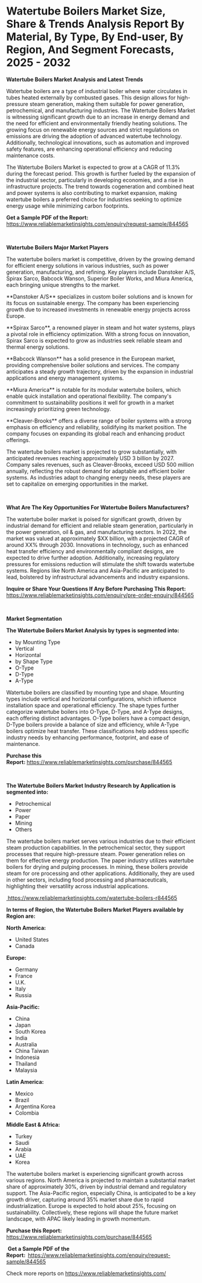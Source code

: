 <p><h1>Watertube Boilers Market Size, Share & Trends Analysis Report By Material, By Type, By End-user, By Region, And Segment Forecasts, 2025 - 2032</h1></p><p><strong>Watertube Boilers Market Analysis and Latest Trends</strong></p>
<p><p>Watertube boilers are a type of industrial boiler where water circulates in tubes heated externally by combusted gases. This design allows for high-pressure steam generation, making them suitable for power generation, petrochemical, and manufacturing industries. The Watertube Boilers Market is witnessing significant growth due to an increase in energy demand and the need for efficient and environmentally friendly heating solutions. The growing focus on renewable energy sources and strict regulations on emissions are driving the adoption of advanced watertube technology. Additionally, technological innovations, such as automation and improved safety features, are enhancing operational efficiency and reducing maintenance costs. </p><p>The Watertube Boilers Market is expected to grow at a CAGR of 11.3% during the forecast period. This growth is further fueled by the expansion of the industrial sector, particularly in developing economies, and a rise in infrastructure projects. The trend towards cogeneration and combined heat and power systems is also contributing to market expansion, making watertube boilers a preferred choice for industries seeking to optimize energy usage while minimizing carbon footprints.</p></p>
<p><strong>Get a Sample PDF of the Report:&nbsp;</strong> <a href="https://www.reliablemarketinsights.com/enquiry/request-sample/844565?utm_campaign=2669&utm_medium=2&utm_source=Github&utm_content=ia&utm_term=10042025&utm_id=watertube-boilers">https://www.reliablemarketinsights.com/enquiry/request-sample/844565</a></p>
<p>&nbsp;</p>
<p><strong>Watertube Boilers Major Market Players</strong></p>
<p><p>The watertube boilers market is competitive, driven by the growing demand for efficient energy solutions in various industries, such as power generation, manufacturing, and refining. Key players include Danstoker A/S, Spirax Sarco, Babcock Wanson, Superior Boiler Works, and Miura America, each bringing unique strengths to the market.</p><p>**Danstoker A/S** specializes in custom boiler solutions and is known for its focus on sustainable energy. The company has been experiencing growth due to increased investments in renewable energy projects across Europe.</p><p>**Spirax Sarco**, a renowned player in steam and hot water systems, plays a pivotal role in efficiency optimization. With a strong focus on innovation, Spirax Sarco is expected to grow as industries seek reliable steam and thermal energy solutions.</p><p>**Babcock Wanson** has a solid presence in the European market, providing comprehensive boiler solutions and services. The company anticipates a steady growth trajectory, driven by the expansion in industrial applications and energy management systems.</p><p>**Miura America** is notable for its modular watertube boilers, which enable quick installation and operational flexibility. The company's commitment to sustainability positions it well for growth in a market increasingly prioritizing green technology.</p><p>**Cleaver-Brooks** offers a diverse range of boiler systems with a strong emphasis on efficiency and reliability, solidifying its market position. The company focuses on expanding its global reach and enhancing product offerings.</p><p>The watertube boilers market is projected to grow substantially, with anticipated revenues reaching approximately USD 3 billion by 2027. Company sales revenues, such as Cleaver-Brooks, exceed USD 500 million annually, reflecting the robust demand for adaptable and efficient boiler systems. As industries adapt to changing energy needs, these players are set to capitalize on emerging opportunities in the market.</p></p>
<p>&nbsp;</p>
<p><strong>What Are The Key Opportunities For Watertube Boilers Manufacturers?</strong></p>
<p><p>The watertube boiler market is poised for significant growth, driven by industrial demand for efficient and reliable steam generation, particularly in the power generation, oil & gas, and manufacturing sectors. In 2022, the market was valued at approximately $XX billion, with a projected CAGR of around XX% through 2030. Innovations in technology, such as enhanced heat transfer efficiency and environmentally compliant designs, are expected to drive further adoption. Additionally, increasing regulatory pressures for emissions reduction will stimulate the shift towards watertube systems. Regions like North America and Asia-Pacific are anticipated to lead, bolstered by infrastructural advancements and industry expansions.</p></p>
<p><strong>Inquire or Share Your Questions If Any Before Purchasing This Report:</strong> <a href="https://www.reliablemarketinsights.com/enquiry/pre-order-enquiry/844565?utm_campaign=2669&utm_medium=2&utm_source=Github&utm_content=ia&utm_term=10042025&utm_id=watertube-boilers">https://www.reliablemarketinsights.com/enquiry/pre-order-enquiry/844565</a></p>
<p>&nbsp;</p>
<p><strong>Market Segmentation</strong></p>
<p><strong>The Watertube Boilers Market Analysis by types is segmented into:</strong></p>
<p><ul><li>by Mounting Type</li><li>Vertical</li><li>Horizontal</li><li>by Shape Type</li><li>O-Type</li><li>D-Type</li><li>A-Type</li></ul></p>
<p><p>Watertube boilers are classified by mounting type and shape. Mounting types include vertical and horizontal configurations, which influence installation space and operational efficiency. The shape types further categorize watertube boilers into O-Type, D-Type, and A-Type designs, each offering distinct advantages. O-Type boilers have a compact design, D-Type boilers provide a balance of size and efficiency, while A-Type boilers optimize heat transfer. These classifications help address specific industry needs by enhancing performance, footprint, and ease of maintenance.</p></p>
<p><strong>Purchase this Report:&nbsp;</strong><a href="https://www.reliablemarketinsights.com/purchase/844565?utm_campaign=2669&utm_medium=2&utm_source=Github&utm_content=ia&utm_term=10042025&utm_id=watertube-boilers">https://www.reliablemarketinsights.com/purchase/844565</a></p>
<p>&nbsp;</p>
<p><strong>The Watertube Boilers Market Industry Research by Application is segmented into:</strong></p>
<p><ul><li>Petrochemical</li><li>Power</li><li>Paper</li><li>Mining</li><li>Others</li></ul></p>
<p><p>The watertube boilers market serves various industries due to their efficient steam production capabilities. In the petrochemical sector, they support processes that require high-pressure steam. Power generation relies on them for effective energy production. The paper industry utilizes watertube boilers for drying and pulping processes. In mining, these boilers provide steam for ore processing and other applications. Additionally, they are used in other sectors, including food processing and pharmaceuticals, highlighting their versatility across industrial applications.</p></p>
<p><a href="https://www.reliablemarketinsights.com/watertube-boilers-r844565?utm_campaign=2669&utm_medium=2&utm_source=Github&utm_content=ia&utm_term=10042025&utm_id=watertube-boilers">&nbsp;https://www.reliablemarketinsights.com/watertube-boilers-r844565</a></p>
<p><strong>In terms of Region, the Watertube Boilers Market Players available by Region are:</strong></p>
<p>
    <p> <strong> North America: </strong>
        <ul>
            <li>United States</li>
            <li>Canada</li>
        </ul>
        </p> 
    <p> <strong> Europe: </strong>
        <ul>
            <li>Germany</li>
            <li>France</li>
            <li>U.K.</li>
            <li>Italy</li>
            <li>Russia</li>
        </ul>
        </p> 
    <p> <strong> Asia-Pacific: </strong>
        <ul>
            <li>China</li>
            <li>Japan</li>
            <li>South Korea</li>
            <li>India</li>
            <li>Australia</li>
            <li>China Taiwan</li>
            <li>Indonesia</li>
            <li>Thailand</li>
            <li>Malaysia</li>
        </ul>
        </p> 
    <p> <strong> Latin America: </strong>
        <ul>
            <li>Mexico</li>
            <li>Brazil</li>
            <li>Argentina Korea</li>
            <li>Colombia</li>
        </ul>
        </p> 
    <p> <strong> Middle East & Africa: </strong>
        <ul>
            <li>Turkey</li>
            <li>Saudi</li>
            <li>Arabia</li>
            <li>UAE</li>
            <li>Korea</li>
        </ul>
    </p>
    </p>
<p><p>The watertube boilers market is experiencing significant growth across various regions. North America is projected to maintain a substantial market share of approximately 30%, driven by industrial demand and regulatory support. The Asia-Pacific region, especially China, is anticipated to be a key growth driver, capturing around 35% market share due to rapid industrialization. Europe is expected to hold about 25%, focusing on sustainability. Collectively, these regions will shape the future market landscape, with APAC likely leading in growth momentum.</p></p>
<p><strong>Purchase this Report: </strong><a href="https://www.reliablemarketinsights.com/purchase/844565?utm_campaign=2669&utm_medium=2&utm_source=Github&utm_content=ia&utm_term=10042025&utm_id=watertube-boilers">https://www.reliablemarketinsights.com/purchase/844565</a></p>
<p>&nbsp;<strong>Get a Sample PDF of the Report:&nbsp;&nbsp;</strong><a href="https://www.reliablemarketinsights.com/enquiry/request-sample/844565?utm_campaign=2669&utm_medium=2&utm_source=Github&utm_content=ia&utm_term=10042025&utm_id=watertube-boilers">https://www.reliablemarketinsights.com/enquiry/request-sample/844565</a></p>
<p><strong></strong></p>
<p>Check more reports on <a href="https://www.reliablemarketinsights.com/?utm_campaign=2669&utm_medium=2&utm_source=Github&utm_content=ia&utm_term=10042025&utm_id=watertube-boilers">https://www.reliablemarketinsights.com/</a></p>